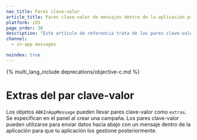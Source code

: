 ```yaml
---
nav_title: Pares clave-valor
article_title: Pares clave-valor de mensajes dentro de la aplicación para iOS
platform: iOS
page_order: 30
description: "Este artículo de referencia trata de los pares clave-valor de la mensajería dentro de la aplicación para tu aplicación iOS."
channel:
  - in-app messages

noindex: true
---
```


{% multi_lang_include deprecations/objective-c.md %}

# Extras del par clave-valor

Los objetos `ABKInAppMessage` pueden llevar pares clave-valor como `extras`. Se especifican en el panel al crear una campaña. Los pares clave-valor pueden utilizarse para enviar datos hacia abajo con un mensaje dentro de la aplicación para que tu aplicación los gestione posteriormente.
